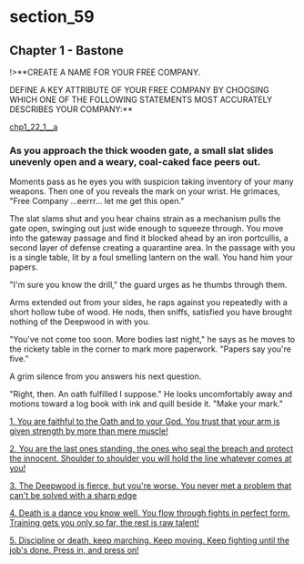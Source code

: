 
# section_59

## Chapter 1 - Bastone

!>**CREATE A NAME FOR YOUR FREE COMPANY.

DEFINE A KEY ATTRIBUTE OF YOUR FREE COMPANY BY CHOOSING WHICH ONE OF THE FOLLOWING STATEMENTS MOST ACCURATELY DESCRIBES YOUR COMPANY:**

[chp1_22_1__a](../../decomp/app/src/main/res/raw/chp1_22_1__a.mp3 ':include :type=audio')

### As you approach the thick wooden gate, a small slat slides unevenly open and a weary, coal-caked face peers out.

Moments pass as he eyes you with suspicion taking inventory of your many weapons. Then one of you reveals the mark on your wrist. He grimaces, "Free Company …eerrr… let me get this open."

The slat slams shut and you hear chains strain as a mechanism pulls the gate open, swinging out just wide enough to squeeze through. You move into the gateway passage and find it blocked ahead by an iron portcullis, a second layer of defense creating a quarantine area. In the passage with you is a single table, lit by a foul smelling lantern on the wall. You hand him your papers.

"I'm sure you know the drill," the guard urges as he thumbs through them.

Arms extended out from your sides, he raps against you repeatedly with a short hollow tube of wood. He nods, then sniffs, satisfied you have brought nothing of the Deepwood in with you.

"You've not come too soon. More bodies last night," he says as he moves to the rickety table in the corner to mark more paperwork. "Papers say you're five."

A grim silence from you answers his next question.

"Right, then. An oath fulfilled I suppose." He looks uncomfortably away and motions toward a log book with ink and quill beside it. "Make your mark."

[1. You are faithful to the Oath and to your God. You trust that your arm is given strength by more than mere muscle!](output/chapter1/section_65.md)

[2. You are the last ones standing, the ones who seal the breach and protect the innocent. Shoulder to shoulder you will hold the line whatever comes at you!](output/chapter1/section_66.md)

[3. The Deepwood is fierce, but you're worse. You never met a problem that can't be solved with a sharp edge](output/chapter1/section_67.md)

[4. Death is a dance you know well. You flow through fights in perfect form. Training gets you only so far, the rest is raw talent!](output/chapter1/section_68.md)

[5. Discipline or death, keep marching. Keep moving. Keep fighting until the job's done. Press in, and press on!](output/chapter1/section_69.md)


